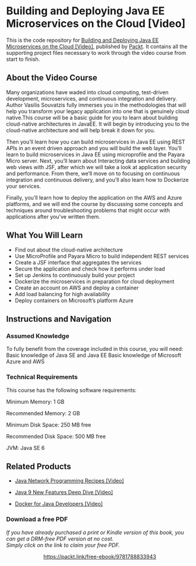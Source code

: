 # Building and Deploying Java EE Microservices on the Cloud [Video]
This is the code repository for [Building and Deploying Java EE Microservices on the Cloud [Video]](), published by [Packt](https://www.packtpub.com/?utm_source=github). It contains all the supporting project files necessary to work through the video course from start to finish.
## About the Video Course
Many organizations have waded into cloud computing, test-driven development, microservices, and continuous integration and delivery. Author Vasilis Souvatzis fully immerses you in the methodologies that will help you transform your legacy application into one that is genuinely cloud native.This course will be a basic guide for you to learn about building cloud-native architectures in JavaEE. It will begin by introducing you to the cloud-native architecture and will help break it down for you.

Then you’ll learn how you can build microservices in Java EE using REST APIs in an event driven approach and you will build the web layer. You’ll learn to build microservices in Java EE using microprofile and the Payara Micro server. Next, you’ll learn about Interacting data services and building web views with JSF, after which we will take a look at application security and performance. From there, we’ll move on to focusing on continuous integration and continuous delivery, and you’ll also learn how to Dockerize your services.

Finally, you’ll learn how to deploy the application on the AWS and Azure platforms, and we will end the course by discussing some concepts and techniques around troubleshooting problems that might occur with applications after you’ve written them.

<H2>What You Will Learn</H2>
<DIV class=book-info-will-learn-text>
<UL>
<LI><SPAN id=what_you_will_learn_c class=sugar_field>Find out about the cloud-native architecture</SPAN> 
<LI><SPAN id=what_you_will_learn_c class=sugar_field>Use MicroProfile and Payara Micro to build independent REST services</SPAN> 
<LI><SPAN id=what_you_will_learn_c class=sugar_field>Create a JSF interface that aggregates the services</SPAN> 
<LI><SPAN id=what_you_will_learn_c class=sugar_field>Secure the application and check how it performs under load</SPAN> 
<LI><SPAN id=what_you_will_learn_c class=sugar_field>Set up Jenkins to continuously build your project</SPAN> 
<LI><SPAN id=what_you_will_learn_c class=sugar_field>Dockerize the microservices in preparation for cloud deployment</SPAN>
<LI><SPAN id=what_you_will_learn_c class=sugar_field>Create an account on AWS and deploy a container</SPAN>
<LI><SPAN id=what_you_will_learn_c class=sugar_field>Add load balancing for high availability</SPAN>
<LI><SPAN id=what_you_will_learn_c class=sugar_field>Deploy containers on Microsoft’s platform Azure</SPAN>
				</LI></UL></DIV>


## Instructions and Navigation
### Assumed Knowledge
To fully benefit from the coverage included in this course, you will need:<br/>
Basic knowledge of Java SE and Java EE
Basic knowledge of Microsoft Azure and AWS

### Technical Requirements
This course has the following software requirements:<br/>
	
Minimum Memory: 1 GB

Recommended Memory: 2 GB

Minimum Disk Space: 250 MB free

Recommended Disk Space: 500 MB free

JVM: Java SE 6

## Related Products
* [Java Network Programming Recipes [Video]]()

* [Java 9 New Features Deep Dive [Video]]()

* [Docker for Java Developers [Video]]()

### Download a free PDF

 <i>If you have already purchased a print or Kindle version of this book, you can get a DRM-free PDF version at no cost.<br>Simply click on the link to claim your free PDF.</i>
<p align="center"> <a href="https://packt.link/free-ebook/9781788833943">https://packt.link/free-ebook/9781788833943 </a> </p>
